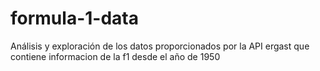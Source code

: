 # formula-1-data
Análisis y exploración de los datos proporcionados por la API ergast que contiene informacion de la f1 desde el año de 1950
